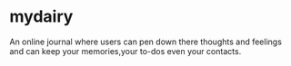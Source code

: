 # mydairy
An online journal where users can pen down there thoughts and feelings and can keep your memories,your to-dos even your contacts.
